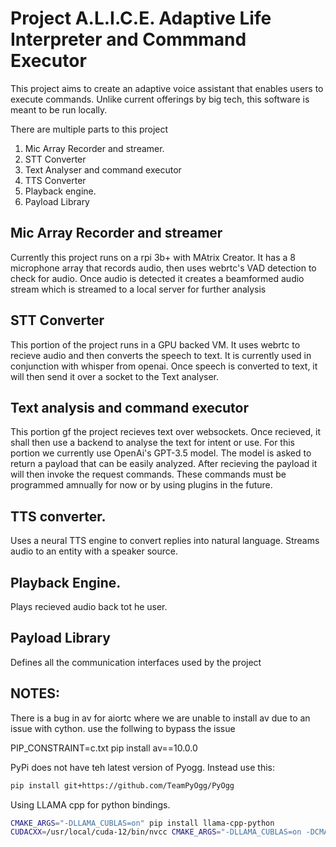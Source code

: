 # Project A.L.I.C.E. Adaptive Life Interpreter and Commmand Executor

This project aims to create an adaptive voice assistant that enables users to execute commands.
Unlike current offerings by big tech, this software is meant to be run locally.

There are multiple parts to this project

1. Mic Array Recorder and streamer.
2. STT Converter
3. Text Analyser and command executor
4. TTS Converter
5. Playback engine.
6. Payload Library

## Mic Array Recorder and streamer

Currently this project runs on a rpi 3b+ with MAtrix Creator. 
It has a 8 microphone array that records audio, then uses webrtc's VAD detection to check for audio. 
Once audio is detected it creates a beamformed audio stream which is streamed to a local server for further analysis

## STT Converter

This portion of the project runs in a GPU backed VM. It uses webrtc to recieve audio and then converts the speech to text. 
It is currently used in conjunction with whisper from openai. Once speech is converted to text, it will then send it over a socket to the Text analyser.

## Text analysis and command executor

This portion gf the project recieves text over websockets. Once recieved, it shall then use a backend to analyse the text for intent or use. 
For this portion we currently use OpenAi's GPT-3.5 model. The model is asked to return a payload that can be easily analyzed. 
After recieving the payload it will then invoke the request commands. These commands must be programmed amnually for now or by using plugins in the future.

## TTS converter. 

Uses a neural TTS engine to convert replies into natural language. Streams audio to an entity with a speaker source. 

## Playback Engine.

Plays recieved audio back tot he user.

## Payload Library

Defines all the communication interfaces used by the project

## NOTES:

There is a bug in av for aiortc where we are unable to install av due to an issue with cython. use the follwing to bypass the issue

PIP_CONSTRAINT=c.txt pip install av==10.0.0

PyPi does not have teh latest version of Pyogg. Instead use this:
```sh
pip install git+https://github.com/TeamPyOgg/PyOgg
```

Using LLAMA cpp for python bindings. 
```sh
CMAKE_ARGS="-DLLAMA_CUBLAS=on" pip install llama-cpp-python
CUDACXX=/usr/local/cuda-12/bin/nvcc CMAKE_ARGS="-DLLAMA_CUBLAS=on -DCMAKE_CUDA_ARCHITECTURES=native" FORCE_CMAKE=1 pip install llama-cpp-python --no-cache-dir --force-reinstall --upgrad
```
